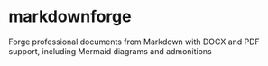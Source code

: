 # markdownforge
Forge professional documents from Markdown with DOCX and PDF support, including Mermaid diagrams and admonitions
